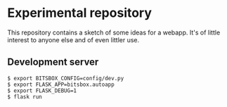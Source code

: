 # Experimental repository

This repository contains a sketch of some ideas for a webapp. It's of little
interest to anyone else and of even littler use.

## Development server

```console
$ export BITSBOX_CONFIG=config/dev.py
$ export FLASK_APP=bitsbox.autoapp
$ export FLASK_DEBUG=1
$ flask run
```

